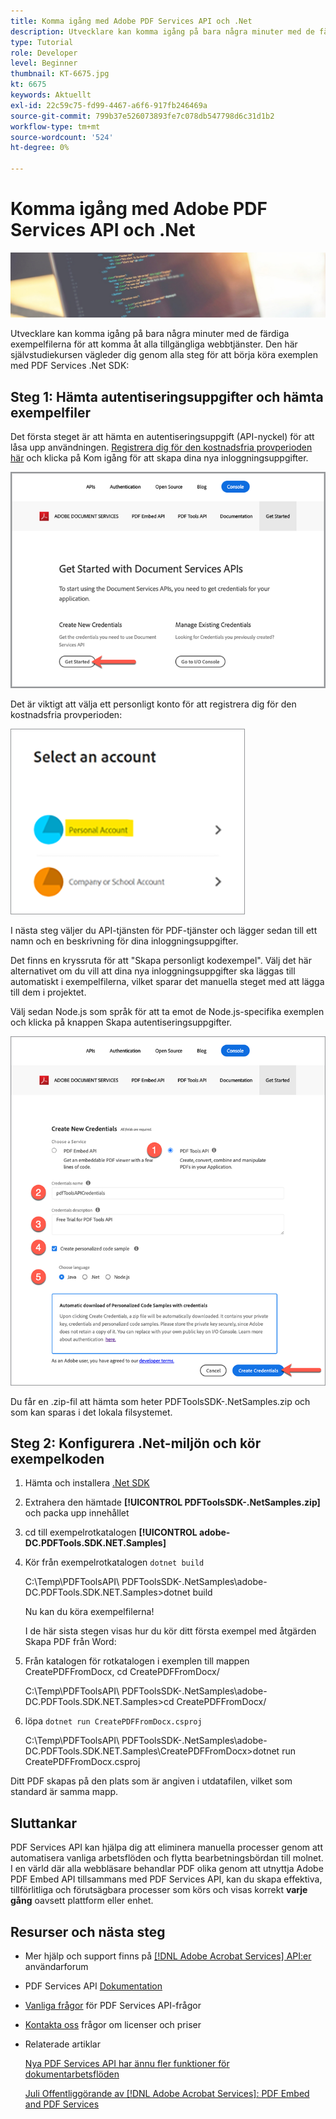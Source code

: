 ```yaml
---
title: Komma igång med Adobe PDF Services API och .Net
description: Utvecklare kan komma igång på bara några minuter med de färdiga exempelfilerna för att komma åt alla tillgängliga webbtjänster
type: Tutorial
role: Developer
level: Beginner
thumbnail: KT-6675.jpg
kt: 6675
keywords: Aktuellt
exl-id: 22c59c75-fd99-4467-a6f6-917fb246469a
source-git-commit: 799b37e526073893fe7c078db547798d6c31d1b2
workflow-type: tm+mt
source-wordcount: '524'
ht-degree: 0%

---
```


# Komma igång med Adobe PDF Services API och .Net

![Skapa PDF Hero-bild](assets/GettingStartedJava_hero.jpg)

Utvecklare kan komma igång på bara några minuter med de färdiga exempelfilerna för att komma åt alla tillgängliga webbtjänster. Den här självstudiekursen vägleder dig genom alla steg för att börja köra exemplen med PDF Services .Net SDK:

## Steg 1: Hämta autentiseringsuppgifter och hämta exempelfiler

Det första steget är att hämta en autentiseringsuppgift (API-nyckel) för att låsa upp användningen. [Registrera dig för den kostnadsfria provperioden här](https://www.adobe.io/apis/documentcloud/dcsdk/gettingstarted.html) och klicka på Kom igång för att skapa dina nya inloggningsuppgifter.

![Steg 1](assets/GettingStartedJava_step1.png)

Det är viktigt att välja ett personligt konto för att registrera dig för den kostnadsfria provperioden:

![Personligt](assets/GettingStartedJava_personal.png)

I nästa steg väljer du API-tjänsten för PDF-tjänster och lägger sedan till ett namn och en beskrivning för dina inloggningsuppgifter.

Det finns en kryssruta för att &quot;Skapa personligt kodexempel&quot;. Välj det här alternativet om du vill att dina nya inloggningsuppgifter ska läggas till automatiskt i exempelfilerna, vilket sparar det manuella steget med att lägga till dem i projektet.

Välj sedan Node.js som språk för att ta emot de Node.js-specifika exemplen och klicka på knappen Skapa autentiseringsuppgifter.

![Autentiseringsuppgifter](assets/GettingStartedJava_credentials.png)

Du får en .zip-fil att hämta som heter PDFToolsSDK-.NetSamples.zip och som kan sparas i det lokala filsystemet.

## Steg 2: Konfigurera .Net-miljön och kör exempelkoden

1. Hämta och installera [.Net SDK](https://dotnet.microsoft.com/learn/dotnet/hello-world-tutorial/install)
1. Extrahera den hämtade **[!UICONTROL PDFToolsSDK-.NetSamples.zip]** och packa upp innehållet
1. cd till exempelrotkatalogen **[!UICONTROL adobe-DC.PDFTools.SDK.NET.Samples]**
1. Kör från exempelrotkatalogen `dotnet build`

   C:\Temp\PDFToolsAPI\ PDFToolsSDK-.NetSamples\adobe-DC.PDFTools.SDK.NET.Samples>dotnet build

   Nu kan du köra exempelfilerna!

   I de här sista stegen visas hur du kör ditt första exempel med åtgärden Skapa PDF från Word:

1. Från katalogen för rotkatalogen i exemplen till mappen CreatePDFFromDocx, cd CreatePDFFromDocx/

   C:\Temp\PDFToolsAPI\ PDFToolsSDK-.NetSamples\adobe-DC.PDFTools.SDK.NET.Samples>cd CreatePDFFromDocx/

1. löpa `dotnet run CreatePDFFromDocx.csproj`

   C:\Temp\PDFToolsAPI\ PDFToolsSDK-.NetSamples\adobe-DC.PDFTools.SDK.NET.Samples\CreatePDFFromDocx>dotnet run CreatePDFFromDocx.csproj

Ditt PDF skapas på den plats som är angiven i utdatafilen, vilket som standard är samma mapp.

## Sluttankar

PDF Services API kan hjälpa dig att eliminera manuella processer genom att automatisera vanliga arbetsflöden och flytta bearbetningsbördan till molnet. I en värld där alla webbläsare behandlar PDF olika genom att utnyttja Adobe PDF Embed API tillsammans med PDF Services API, kan du skapa effektiva, tillförlitliga och förutsägbara processer som körs och visas korrekt **varje gång** oavsett plattform eller enhet.

## Resurser och nästa steg

* Mer hjälp och support finns på [[!DNL Adobe Acrobat Services] API:er](https://community.adobe.com/t5/document-cloud-sdk/bd-p/Document-Cloud-SDK?page=1&amp;sort=latest_replies&amp;filter=all) användarforum

* PDF Services API [Dokumentation](https://www.adobe.com/go/pdftoolsapi_doc)

* [Vanliga frågor](https://community.adobe.com/t5/document-cloud-sdk/faq-for-document-services-pdf-tools-api/m-p/10726197) för PDF Services API-frågor

* [Kontakta oss](https://www.adobe.com/go/pdftoolsapi_requestform) frågor om licenser och priser

* Relaterade artiklar

   [Nya PDF Services API har ännu fler funktioner för dokumentarbetsflöden](https://community.adobe.com/t5/document-services-apis/new-pdf-tools-api-brings-more-capabilities-for-document-services/m-p/11294170)

   [Juli Offentliggörande av [!DNL Adobe Acrobat Services]: PDF Embed and PDF Services](https://medium.com/adobetech/july-release-of-adobe-document-services-pdf-embed-and-pdf-tools-17211bf7776d)
